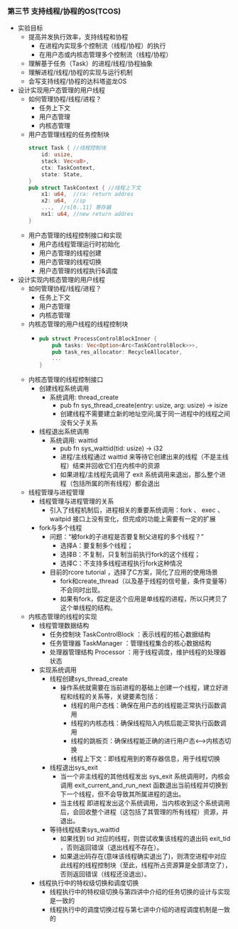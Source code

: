###  第三节 支持线程/协程的OS(TCOS)
- 实验目标
  - 提高并发执行效率，支持线程和协程
    - 在进程内实现多个控制流（线程/协程）的执行
    - 在用户态或内核态管理多个控制流（线程/协程）
  - 理解基于任务（Task）的进程/线程/协程抽象
  - 理解进程/线程/协程的实现与运行机制
  - 会写支持线程/协程的达科塔盗龙OS
- 设计实现用户态管理的用户线程
  - 如何管理协程/线程/进程？
    - 任务上下文
    - 用户态管理
    - 内核态管理
  - 用户态管理线程的任务控制块
    ```rust
    struct Task { //线程控制块
        id: usize,
        stack: Vec<u8>,
        ctx: TaskContext,
        state: State,
    }
    pub struct TaskContext { //线程上下文
        x1: u64,  //ra: return addres 
        x2: u64,  //sp
        ...,  //s[0..11] 寄存器
        nx1: u64, //new return addres
    }
    ```
  - 用户态管理的线程控制接口和实现
    - 用户态线程管理运行时初始化
    - 用户态管理的线程创建
    - 用户态管理的线程切换 
    - 用户态管理的线程执行&调度     
- 设计实现内核态管理的用户线程
  - 如何管理协程/线程/进程？
    - 任务上下文
    - 用户态管理
    - 内核态管理
  - 内核态管理的用户线程的线程控制块
    - ```rust
      pub struct ProcessControlBlockInner {
          pub tasks: Vec<Option<Arc<TaskControlBlock>>>,
          pub task_res_allocator: RecycleAllocator,
          ...
      }  
      ```
  - 内核态管理的线程控制接口
    - 创建线程系统调用
      - 系统调用: thread_create
        - pub fn sys_thread_create(entry: usize, arg: usize) -> isize
        - 创建线程不需要建立新的地址空间;属于同一进程中的线程之间没有父子关系    
    - 线程退出系统调用
      - 系统调用: waittid
        - pub fn sys_waittid(tid: usize) -> i32
        - 进程/主线程通过 waittid 来等待它创建出来的线程（不是主线程）结束并回收它们在内核中的资源
        - 如果进程/主线程先调用了 exit 系统调用来退出，那么整个进程（包括所属的所有线程）都会退出
  - 线程管理与进程管理
    - 线程管理与进程管理的关系
      - 引入了线程机制后，进程相关的重要系统调用：fork 、 exec 、 waitpid 接口上没有变化，但完成的功能上需要有一定的扩展
    - fork与多个线程
      - 问题：“被fork的子进程是否要复制父进程的多个线程？”
        - 选择A：要复制多个线程；
        - 选择B：不复制，只复制当前执行fork的这个线程；
        - 选择C：不支持多线程进程执行fork这种情况  
      - 目前的rcore tutorial ，选择了C方案，简化了应用的使用场景
        - fork和create_thread（以及基于线程的信号量，条件变量等）不会同时出现。
        - 如果有fork，假定是这个应用是单线程的进程，所以只拷贝了这个单线程的结构。  
  - 内核态管理的线程的实现
    - 线程管理数据结构
      - 任务控制块 TaskControlBlock ：表示线程的核心数据结构
      - 任务管理器 TaskManager ：管理线程集合的核心数据结构
      - 处理器管理结构 Processor ：用于线程调度，维护线程的处理器状态
    - 实现系统调用  
      - 线程创建sys_thread_create  
        - 操作系统就需要在当前进程的基础上创建一个线程，建立好进程和线程的关系等，关键要素包括：
          - 线程的用户态栈：确保在用户态的线程能正常执行函数调用
          - 线程的内核态栈：确保线程陷入内核后能正常执行函数调用
          - 线程的跳板页：确保线程能正确的进行用户态<–>内核态切换
          - 线程上下文：即线程用到的寄存器信息，用于线程切换
      - 线程退出sys_exit
        - 当一个非主线程的其他线程发出 sys_exit 系统调用时，内核会调用 exit_current_and_run_next 函数退出当前线程并切换到下一个线程，但不会导致其所属进程的退出。
        - 当主线程 即进程发出这个系统调用，当内核收到这个系统调用后，会回收整个进程（这包括了其管理的所有线程）资源，并退出。
      - 等待线程结束sys_waittid  
        - 如果找到 tid 对应的线程，则尝试收集该线程的退出码 exit_tid ，否则返回错误（退出线程不存在）。
        - 如果退出码存在(意味该线程确实退出了)，则清空进程中对应此线程的线程控制块（至此，线程所占资源算是全部清空了），否则返回错误（线程还没退出）。
    - 线程执行中的特权级切换和调度切换
      - 线程执行中的特权级切换与第四讲中介绍的任务切换的设计与实现是一致的
      - 线程执行中的调度切换过程与第七讲中介绍的进程调度机制是一致的